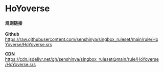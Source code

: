 # HoYoverse

#### 规则链接

**Github**
https://raw.githubusercontent.com/senshinya/singbox_ruleset/main/rule/HoYoverse/HoYoverse.srs

**CDN**
https://cdn.jsdelivr.net/gh/senshinya/singbox_ruleset@main/rule/HoYoverse/HoYoverse.srs